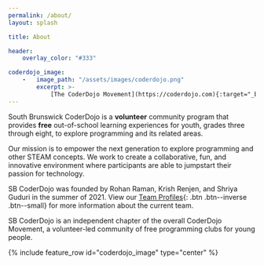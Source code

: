 ```yaml
---
permalink: /about/
layout: splash

title: About

header:
    overlay_color: "#333"

coderdojo_image:
    -   image_path: "/assets/images/coderdojo.png"
        excerpt: >-
            [The CoderDojo Movement](https://coderdojo.com){:target="_blank"}{: .btn .btn--inverse .btn--large}
---
```


South Brunswick CoderDojo is a **volunteer** community program that provides **free** out-of-school learning experiences for youth, grades three through eight, to explore programming and its related areas.

Our mission is to empower the next generation to explore programming and other STEAM concepts. We work to create a collaborative, fun, and innovative environment where participants are able to jumpstart their passion for technology.

SB CoderDojo was founded by Rohan Raman, Krish Renjen, and Shriya Guduri in the summer of 2021. View our [Team Profiles](/team/){: .btn .btn--inverse .btn--small} for more information about the current team.

SB CoderDojo is an independent chapter of the overall CoderDojo Movement, a volunteer-led community of free programming clubs for young people.

{% include feature_row id="coderdojo_image" type="center" %}
